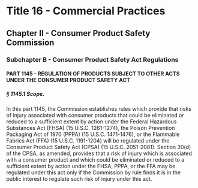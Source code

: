 
# Title 16 - Commercial Practices
## Chapter II - Consumer Product Safety Commission
### Subchapter B - Consumer Product Safety Act Regulations
#### PART 1145 - REGULATION OF PRODUCTS SUBJECT TO OTHER ACTS UNDER THE CONSUMER PRODUCT SAFETY ACT
##### § 1145.1 Scope.

In this part 1145, the Commission establishes rules which provide that risks of injury associated with consumer products that could be eliminated or reduced to a sufficient extent by action under the Federal Hazardous Substances Act (FHSA) (15 U.S.C. 1261-1274), the Poison Prevention Packaging Act of 1970 (PPPA) (15 U.S.C. 1471-1476), or the Flammable Fabrics Act (FFA) (15 U.S.C. 1191-1204) will be regulated under the Consumer Product Safety Act (CPSA) (15 U.S.C. 2051-2081). Section 30(d) of the CPSA, as amended, provides that a risk of injury which is associated with a consumer product and which could be eliminated or reduced to a sufficient extent by action under the FHSA, PPPA, or the FFA may be regulated under this act only if the Commission by rule finds it is in the public interest to regulate such risk of injury under this act.
